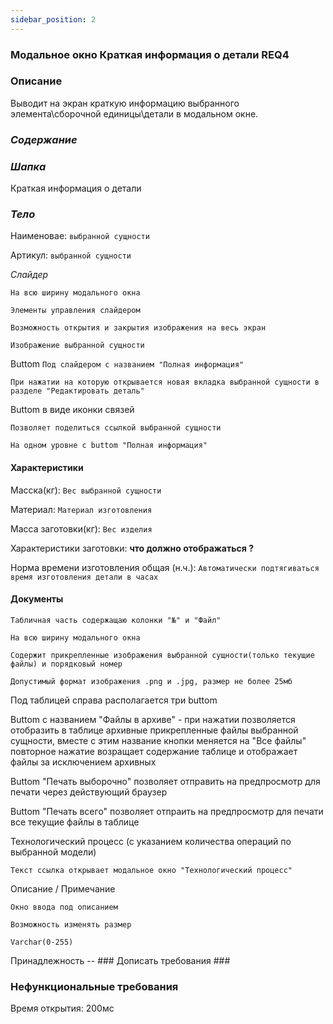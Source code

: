 ```yaml
---
sidebar_position: 2
---
```

### Модальное окно Краткая информация о детали REQ4

### Описание

Выводит на экран краткую информацию выбранного элемента\сборочной единицы\детали в модальном окне.

### *Содержание*

### *Шапка*

Краткая информация о детали

### *Тело*

Наименовае:  `выбранной сущности`

Артикул: `выбранной сущности`

*Слайдер*

`На всю ширину модального окна`

`Элементы управления слайдером`

`Возможность открытия и закрытия изображения на весь экран`

`Изображение выбранной сущности`

Buttom `Под слайдером с названием "Полная информация"`

`При нажатии на которую открывается новая вкладка выбранной сущности в разделе "Редактировать деталь"`

Buttom в виде иконки связей

`Позволяет поделиться ссылкой выбранной сущности`

`На одном уровне с buttom "Полная информация"`

#### Характеристики

Масска(кг): `Вес выбранной сущности`

Материал: `Материал изготовления`

Масса заготовки(кг): `Вес изделия`

Характеристики заготовки: **что должно отображаться ?**

Норма времени изготовления общая (н.ч.): `Автоматически подтягиваться время изготовления детали в часах`

#### Документы

`Табличная часть содержащаю колонки "№" и "Файл"`

`На всю ширину модального окна`

`Содержит прикрепленные изображения выбранной сущности(только текущие файлы) и порядковый номер`

`Допустимый формат изображения .png и .jpg, размер не более 25мб`

Под таблицей справа располагается три buttom

Buttom с названием "Файлы в архиве" - при нажатии позволяется отобразить в таблице архивные прикрепленные файлы выбранной сущности, вместе с этим название кнопки меняется на "Все файлы" повторное нажатие возращает содержание таблице и отображает файлы за исключением архивных

Buttom "Печать выборочно" позволяет отправить на предпросмотр для печати через действующий браузер

Buttom "Печать всего" позволяет отпраить на предпросмотр для печати все текущие файлы в таблице

Технологический процесс (с указанием количества операций по выбранной модели)

`Текст ссылка открывает модальное окно "Технологический процесс"`

Описание / Примечание

`Окно ввода под описанием`

`Возможность изменять размер`

`Varchar(0-255)`

Принадлежность -- ### Дописать требования ###

### Нефункциональные требования

Время открытия: 200мс
